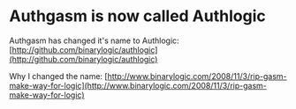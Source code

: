 # Authgasm is now called Authlogic

Authgasm has changed it's name to Authlogic: [http://github.com/binarylogic/authlogic](http://github.com/binarylogic/authlogic)

Why I changed the name: [http://www.binarylogic.com/2008/11/3/rip-gasm-make-way-for-logic](http://www.binarylogic.com/2008/11/3/rip-gasm-make-way-for-logic)